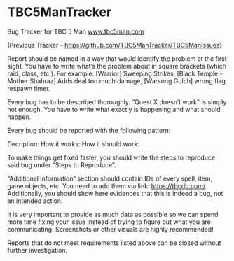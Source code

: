 # TBC5ManTracker
Bug Tracker for TBC 5 Man www.tbc5man.com

(Previous Tracker - https://github.com/TBC5ManTracker/TBC5ManIssues)

Report should be named in a way that would identify the problem at the first sight. You have to write what’s the problem about in square brackets (which raid, class, etc.). For example: [Warrior] Sweeping Strikes, [Black Temple - Mother Shahraz] Adds deal too much damage, [Warsong Gulch] wrong flag respawn timer.

Every bug has to be described thoroughly. “Quest X doesn’t work” is simply not enough. You have to write what exactly is happening and what should happen.

Every bug should be reported with the following pattern:

Decription: How it works: How it should work:

To make things get fixed faster, you should write the steps to reproduce said bug under “Steps to Reproduce”.

“Additional Information” section should contain IDs of every spell, item, game objects, etc. You need to add them via link: https://tbcdb.com/. Additionally, you should show here evidences that this is indeed a bug, not an intended action.

It is very important to provide as much data as possible so we can spend more time fixing your issue instead of trying to figure out what you are communicating. Screenshots or other visuals are highly recommended! 

Reports that do not meet requirements listed above can be closed without further investigation.
